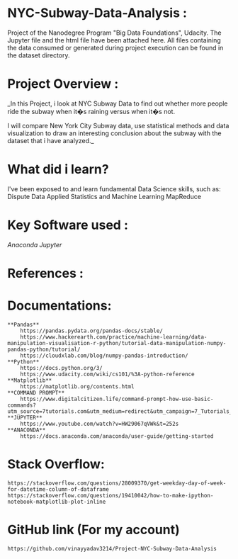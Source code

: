 # NYC-Subway-Data-Analysis :

Project of the Nanodegree Program "Big Data Foundations", Udacity. The Jupyter file and the html file have been attached here. All files containing the data consumed or generated during project execution can be found in the dataset directory.

# Project Overview :

_In this Project, i look at NYC Subway Data to find out whether more people ride the subway when it�s raining versus when it�s not.

I will compare New York City Subway data, use statistical methods and data visualization to draw an interesting conclusion about the subway with the dataset that i have analyzed._

# What did i learn?

I've been exposed to and learn fundamental Data Science skills, such as: Dispute Data Applied Statistics and Machine Learning MapReduce

# Key Software used :

_*Anaconda
Jupyter*_

# References :

# Documentations:
    **Pandas**
        https://pandas.pydata.org/pandas-docs/stable/
        https://www.hackerearth.com/practice/machine-learning/data-manipulation-visualisation-r-python/tutorial-data-manipulation-numpy-pandas-python/tutorial/
        https://cloudxlab.com/blog/numpy-pandas-introduction/
    **Python**
        https://docs.python.org/3/
        https://www.udacity.com/wiki/cs101/%3A-python-reference
    **Matplotlib**
        https://matplotlib.org/contents.html
    **COMMAND PROMPT**
        https://www.digitalcitizen.life/command-prompt-how-use-basic-commands?utm_source=7tutorials.com&utm_medium=redirect&utm_campaign=7_Tutorials_Redirect
    **JUPYTER**
        https://www.youtube.com/watch?v=HW29067qVWk&t=252s
    **ANACONDA**
        https://docs.anaconda.com/anaconda/user-guide/getting-started

# Stack Overflow:
    https://stackoverflow.com/questions/28009370/get-weekday-day-of-week-for-datetime-column-of-dataframe
    https://stackoverflow.com/questions/19410042/how-to-make-ipython-notebook-matplotlib-plot-inline

# GitHub link (For my account)
    https://github.com/vinayyadav3214/Project-NYC-Subway-Data-Analysis
